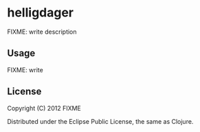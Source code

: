 # helligdager

FIXME: write description

## Usage

FIXME: write

## License

Copyright (C) 2012 FIXME

Distributed under the Eclipse Public License, the same as Clojure.
